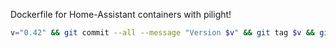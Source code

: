 Dockerfile for Home-Assistant containers with pilight!

```sh
v="0.42" && git commit --all --message "Version $v" && git tag $v && git push --tags
```
